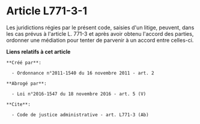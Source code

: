 # Article L771-3-1

Les juridictions régies par le présent code, saisies d'un litige, peuvent, dans les cas prévus à l'article L. 771-3 et après
avoir obtenu l'accord des parties, ordonner une médiation pour tenter de parvenir à un accord entre celles-ci.

**Liens relatifs à cet article**

	**Créé par**:

	  - Ordonnance n°2011-1540 du 16 novembre 2011 - art. 2

	**Abrogé par**:

	  - Loi n°2016-1547 du 18 novembre 2016 - art. 5 (V)

	**Cite**:

	  - Code de justice administrative - art. L771-3 (Ab)
